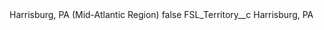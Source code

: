 <?xml version="1.0" encoding="UTF-8"?>
<CustomMetadata xmlns="http://soap.sforce.com/2006/04/metadata" xmlns:xsi="http://www.w3.org/2001/XMLSchema-instance" xmlns:xsd="http://www.w3.org/2001/XMLSchema">
    <label>Harrisburg, PA (Mid-Atlantic Region)</label>
    <protected>false</protected>
    <values>
        <field>FSL_Territory__c</field>
        <value xsi:type="xsd:string">Harrisburg, PA</value>
    </values>
</CustomMetadata>
